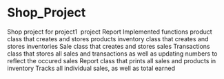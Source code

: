# Shop_Project
Shop project for project1&nbsp;
project Report
Implemented functions
product class that creates and stores products
inventory class that creates and stores inventories
Sale class that creates and stores sales
Transactions class that stores all sales and transactions as well as updating numbers to reflect the occured sales
Report class that prints all sales and products in inventory
Tracks all individual sales, as well as total earned
